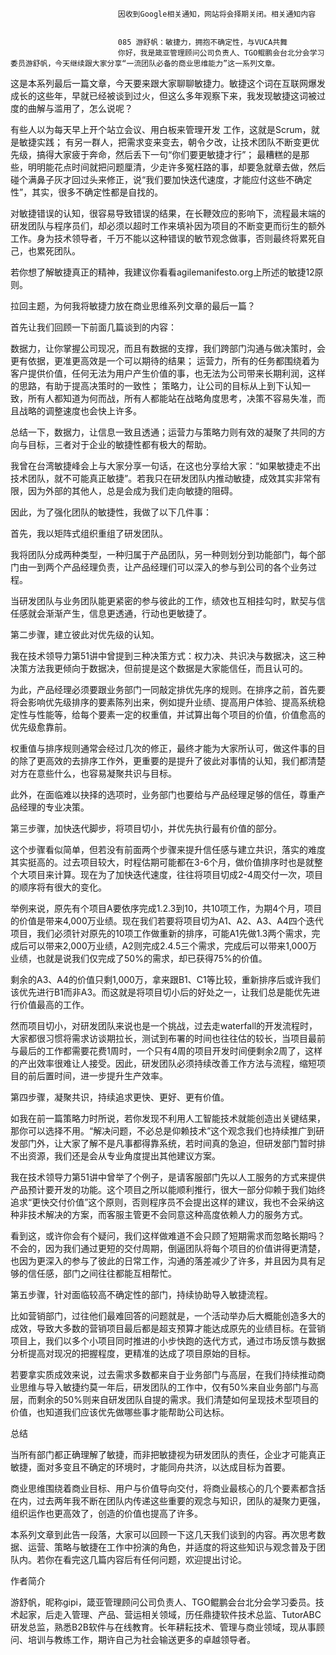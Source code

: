 
                            
                            因收到Google相关通知，网站将会择期关闭。相关通知内容
                            
                            
                            085 游舒帆：敏捷力，拥抱不确定性，与VUCA共舞
                            你好，我是箴亚管理顾问公司负责人、TGO鲲鹏会台北分会学习委员游舒帆，今天继续跟大家分享“一流团队必备的商业思维能力”这一系列文章。

这是本系列最后一篇文章，今天要来跟大家聊聊敏捷力。敏捷这个词在互联网爆发成长的这些年，早就已经被谈到过火，但这么多年观察下来，我发现敏捷这词被过度的曲解与滥用了，怎么说呢？


有些人以为每天早上开个站立会议、用白板来管理开发
工作，这就是Scrum，就是敏捷实践；
有另一群人，把需求变来变去，朝令夕改，让技术团队不断变更优先级，搞得大家疲于奔命，然后丢下一句“你们要更敏捷才行”；
最糟糕的是那些，明明能花点时间就把问题厘清，少走许多冤枉路的事，却要急就章去做，然后碰个满鼻子灰才回过头来修正，说“我们要加快迭代速度，才能应付这些不确定性”，其实，很多不确定性都是自找的。


对敏捷错误的认知，很容易导致错误的结果，在长鞭效应的影响下，流程最末端的研发团队与程序员们，却必须以超时工作来填补因为项目的不断变更而衍生的额外工作。身为技术领导者，千万不能以这种错误的敏节观念做事，否则最终将累死自己，也累死团队。

若你想了解敏捷真正的精神，我建议你看看agilemanifesto.org上所述的敏捷12原则。

拉回主题，为何我将敏捷力放在商业思维系列文章的最后一篇？

首先让我们回顾一下前面几篇谈到的内容：


数据力，让你掌握公司现况，而且有数据的支撑，我们跨部门沟通与做决策时，会更有依据，更准更高效是一个可以期待的结果；
运营力，所有的任务都围绕着为客户提供价值，任何无法为用户产生价值的事，也无法为公司带来长期利润，这样的思路，有助于提高决策时的一致性；
策略力，让公司的目标从上到下认知一致，所有人都知道为何而战，所有人都能站在战略角度思考，决策不容易失准，而且战略的调整速度也会快上许多。


总结一下，数据力，让信息一致且透通；运营力与策略力则有效的凝聚了共同的方向与目标，三者对于企业的敏捷性都有极大的帮助。

我曾在台湾敏捷峰会上与大家分享一句话，在这也分享给大家：“如果敏捷走不出技术团队，就不可能真正敏捷”。若我只在研发团队内推动敏捷，成效其实非常有限，因为外部的其他人，总是会成为我们走向敏捷的阻碍。

因此，为了强化团队的敏捷性，我做了以下几件事：

首先，我以矩阵式组织重组了研发团队。

我将团队分成两种类型，一种归属于产品团队，另一种则划分到功能部门，每个部门由一到两个产品经理负责，让产品经理们可以深入的参与到公司的各个业务过程。

当研发团队与业务团队能更紧密的参与彼此的工作，绩效也互相挂勾时，默契与信任感就会渐渐产生，信息更透通，行动也更敏捷了。

第二步骤，建立彼此对优先级的认知。

我在技术领导力第51讲中曾提到三种决策方式：权力决、共识决与数据决，这三种决策方法我更倾向于数据决，但前提是这个数据是大家能信任，而且认可的。

为此，产品经理必须要跟业务部门一同敲定排优先序的规则。在排序之前，首先要将会影响优先级排序的要素陈列出来，例如提升业绩、提高用户体验、提高系统稳定性与性能等，给每个要素一定的权重值，并试算出每个项目的价值，价值愈高的优先级愈靠前。

权重值与排序规则通常会经过几次的修正，最终才能为大家所认可，做这件事的目的除了更高效的去排序工作外，更重要的是提升了彼此对事情的认知，我们都清楚对方在意些什么，也容易凝聚共识与目标。

此外，在面临难以抉择的选项时，业务部门也要给与产品经理足够的信任，尊重产品经理的专业决策。

第三步骤，加快迭代脚步，将项目切小，并优先执行最有价值的部分。

这个步骤看似简单，但若没有前面两个步骤来提升信任感与建立共识，落实的难度其实挺高的。过去项目较大，时程估期可能都在3-6个月，做价值排序时也是就整个大项目来计算。现在为了加快迭代速度，往往将项目切成2-4周交付一次，项目的顺序将有很大的变化。

举例来说，原先有个项目A要依序完成1.2.3到10，共10项工作，为期4个月，项目的价值是带来4,000万业绩。现在我们若要将项目切为A1、A2、A3、A4四个迭代项目，我们必须针对原先的10项工作做重新的排序，可能A1先做1.3两个需求，完成后可以带来2,000万业绩，A2则完成2.4.5三个需求，完成后可以带来1,000万业绩，也就是说我们仅完成了50%的需求，却已获得75%的价值。

剩余的A3、A4的价值只剩1,000万，拿来跟B1、C1等比较，重新排序后或许我们该优先进行B1而非A3。而这就是将项目切小后的好处之一，让我们总是能优先进行价值最高的工作。

然而项目切小，对研发团队来说也是一个挑战，过去走waterfall的开发流程时，大家都很习惯将需求访谈期拉长，测试到布署的时间也往往估的较长，当项目最前与最后的工作都需要花费1周时，一个只有4周的项目开发时间便剩余2周了，这样的产出效率很难让人接受。因此，研发团队必须持续改善工作方法与流程，缩短项目的前后置时间，进一步提升生产效率。

第四步骤，凝聚共识，持续追求更快、更好、更有价值。

如我在前一篇策略力时所说，若你发现不利用人工智能技术就能创造出关键结果，那你可以选择不用。“解决问题，不必总是仰赖技术”这个观念我们也持续推广到研发部门外，让大家了解不是凡事都得靠系统，若时间真的急迫，但研发部门暂时排不出资源，我们还是会从专业角度提出其他建议方案。

我在技术领导力第51讲中曾举了个例子，是请客服部门先以人工服务的方式来提供产品预计要开发的功能。这个项目之所以能顺利推行，很大一部分仰赖于我们始终追求“更快交付价值”这个原则，否则程序员不会提出这样的建议，我也不会采纳这种非技术解决的方案，而客服主管更不会同意这种高度依赖人力的服务方式。

看到这，或许你会有个疑问，我们这样做难道不会只顾了短期需求而忽略长期吗？不会的，因为我们通过更短的交付周期，倒逼团队将每个项目的价值讲得更清楚，也因为更深入的参与了彼此的日常工作，沟通的落差减少了许多，并且因为具有足够的信任感，部门之间往往都能互相帮忙。

第五步骤，针对面临较高不确定性的部门，持续协助导入敏捷流程。

比如营销部门，过往他们最难回答的问题就是，一个活动举办后大概能创造多大的成效，导致大多数的营销项目最后都是超支预算才能达成原先的业绩目标。在营销项目上，我们以多个小项目同时推进的小步快跑的迭代方式，通过市场反馈与数据分析提高对现况的把握程度，更精准的达成了项目原始的目标。

若要拿实质成效来说，过去需求多数都来自于业务部门与高层，在我们持续推动商业思维与导入敏捷约莫一年后，研发团队的工作中，仅有50%来自业务部门与高层，而剩余的50%则来自研发团队自提的需求。我们清楚如何呈现技术型项目的价值，也知道我们应该优先做哪些事才能帮助公司达标。

总结

当所有部门都正确理解了敏捷，而非把敏捷视为研发团队的责任，企业才可能真正敏捷，面对多变且不确定的环境时，才能同舟共济，以达成目标为首要。

商业思维围绕着商业目标、用户与价值导向交付，将商业最核心的几个要素都含括在内，过去两年我不断在团队内传递这些重要的观念与知识，团队的凝聚力更强，组织运作也更高效了，创造的价值也提高了许多。

本系列文章到此告一段落，大家可以回顾一下这几天我们谈到的内容。再次思考数据、运营、策略与敏捷在工作中扮演的角色，并适度的将这些知识与观念普及于团队内。若你在看完这几篇内容后有任何问题，欢迎提出讨论。

作者简介

游舒帆，昵称gipi，箴亚管理顾问公司负责人、TGO鲲鹏会台北分会学习委员。技术起家，后走入管理、产品、营运相关领域，历任鼎捷软件技术总监、TutorABC研发总监，熟悉B2B软件与在线教育。长年耕耘技术、管理与商业领域，现从事顾问、培训与教练工作，期许自己为社会输送更多的卓越领导者。

                        
                        
                            